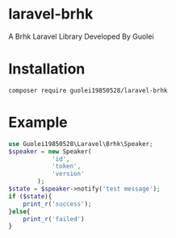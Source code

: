 # laravel-brhk

A Brhk Laravel Library Developed By Guolei

# Installation

```shell
composer require guolei19850528/laravel-brhk
```
# Example
```php
use Guolei19850528\Laravel\Brhk\Speaker;
$speaker = new Speaker(
            'id',
            'token',
            'version'
        );
$state = $speaker->notify('test message');
if ($state){
    print_r('success');
}else{
    print_r('failed')
}
```
